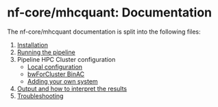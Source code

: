 # nf-core/mhcquant: Documentation

The nf-core/mhcquant documentation is split into the following files:

1. [Installation](installation.md)
2. [Running the pipeline](usage.md)
3. Pipeline HPC Cluster configuration
    * [Local configuration](configuration/local.md)
    * [bwForCluster BinAC](configuration/binac.md)
    * [Adding your own system](configuration/adding_your_own.md)
4. [Output and how to interpret the results](output.md)
5. [Troubleshooting](troubleshooting.md)
